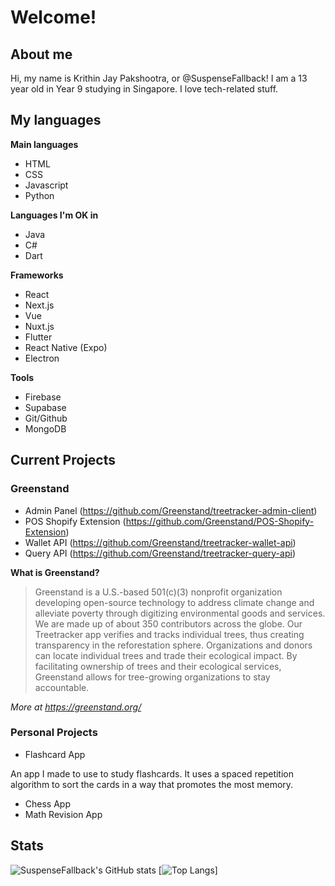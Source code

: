 # Welcome!

## About me

Hi, my name is Krithin Jay Pakshootra, or @SuspenseFallback! I am a 13 year old in Year 9 studying in Singapore. I love tech-related stuff.

## My languages

**Main languages**

- HTML
- CSS
- Javascript
- Python

**Languages I'm OK in**

- Java
- C#
- Dart

**Frameworks**

- React
- Next.js
- Vue
- Nuxt.js
- Flutter
- React Native (Expo)
- Electron

**Tools**

- Firebase
- Supabase
- Git/Github
- MongoDB

## Current Projects

### Greenstand

- Admin Panel (https://github.com/Greenstand/treetracker-admin-client)
- POS Shopify Extension (https://github.com/Greenstand/POS-Shopify-Extension)
- Wallet API (https://github.com/Greenstand/treetracker-wallet-api)
- Query API (https://github.com/Greenstand/treetracker-query-api)

**What is Greenstand?**

> Greenstand is a U.S.-based 501(c)(3) nonprofit organization developing open-source technology to address climate change and alleviate poverty through digitizing environmental goods and services. We are made up of about 350 contributors across the globe. Our Treetracker app verifies and tracks individual trees, thus creating transparency in the reforestation sphere. Organizations and donors can locate individual trees and trade their ecological impact. By facilitating ownership of trees and their ecological services, Greenstand allows for tree-growing organizations to stay accountable. 

*More at https://greenstand.org/*

### Personal Projects

- Flashcard App

An app I made to use to study flashcards. It uses a spaced repetition algorithm to sort the cards in a way that promotes the most memory.

- Chess App
- Math Revision App

## Stats

![SuspenseFallback's GitHub stats](https://github-readme-stats.vercel.app/api?username=suspensefallback&show_icons=true&theme=radical)
[![Top Langs](https://github-readme-stats.vercel.app/api/top-langs/?username=suspensefallback&show_icons=true&theme=radical&layout=donut)]

<!---
SuspenseFallback/SuspenseFallback is a ✨ special ✨ repository because its `README.md` (this file) appears on your GitHub profile.
You can click the Preview link to take a look at your changes.
--->

